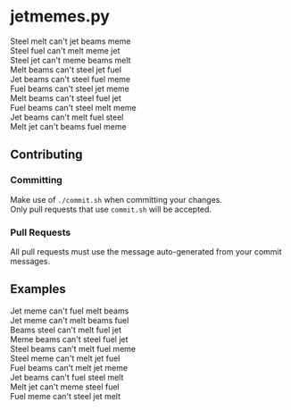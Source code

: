 # jetmemes.py
Steel melt can't jet beams meme  
Steel fuel can't melt meme jet  
Steel jet can't meme beams melt  
Melt beams can't steel jet fuel  
Jet beams can't steel fuel meme  
Fuel beams can't steel jet meme  
Melt beams can't steel fuel jet  
Fuel beams can't steel melt meme  
Jet beams can't melt fuel steel  
Melt jet can't beams fuel meme  
## Contributing
### Committing
Make use of `./commit.sh` when committing your changes.  
Only pull requests that use `commit.sh` will be accepted.
### Pull Requests
All pull requests must use the message auto-generated from your commit messages.
## Examples
Jet meme can't fuel melt beams  
Jet meme can't melt beams fuel  
Beams steel can't melt fuel jet  
Meme beams can't steel fuel jet  
Steel beams can't melt fuel meme  
Steel meme can't melt jet fuel  
Fuel beams can't melt jet meme  
Jet beams can't fuel steel melt  
Melt jet can't meme steel fuel  
Fuel meme can't steel jet melt  
